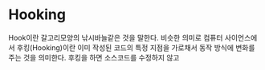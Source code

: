 # Hooking

Hook이란 갈고리모양의 낚시바늘같은 것을 말한다. 비슷한 의미로 컴퓨터 사이언스에서 후킹(Hooking)이란 이미 작성된 코드의 특정 지점을 가로채서 동작 방식에 변화를 주는 것을 의미한다. 후킹을 하면 소스코드를 수정하지 않고 
